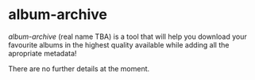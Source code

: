 # album-archive
*album-archive* (real name TBA) is a tool that will help you download your favourite albums in the highest quality available while adding all the apropriate metadata!

There are no further details at the moment.
